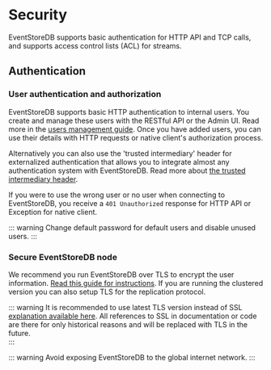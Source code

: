 # Security

EventStoreDB supports basic authentication for HTTP API and TCP calls, and supports access control lists (ACL) for streams.

## Authentication

### User authentication and authorization

EventStoreDB supports basic HTTP authentication to internal users. You create and manage these users with the RESTful API or the Admin UI. Read more in the [users management guide](/server/v5/http-api/api/README.md#create-a-user). Once you have added users, you can use their details with HTTP requests or native client's authorization process.

Alternatively you can also use the 'trusted intermediary' header for externalized authentication that allows you to integrate almost any authentication system with EventStoreDB. Read more about [the trusted intermediary header](/server/v5/server/security/trusted-intermediary.md).

If you were to use the wrong user or no user when connecting to EventStoreDB, you receive a `401 Unauthorized` response for HTTP API or Exception for native client.

::: warning
Change default password for default users and disable unused users. 
:::

### Secure EventStoreDB node

We recommend you run EventStoreDB over TLS to encrypt the user information. [Read this guide for instructions](/server/v5/server/security/ssl-linux.md). If you are running the clustered version you can also setup TLS for the replication protocol.

::: warning
It is recommended to use latest TLS version instead of SSL [explanation available here](https://en.wikipedia.org/wiki/Transport_Layer_Security#SSL_1.0,_2.0,_and_3.0). All references to SSL in documentation or code are there for only historical reasons and will be replaced with TLS in the future.  
:::

::: warning
Avoid exposing EventStoreDB to the global internet network. 
:::


